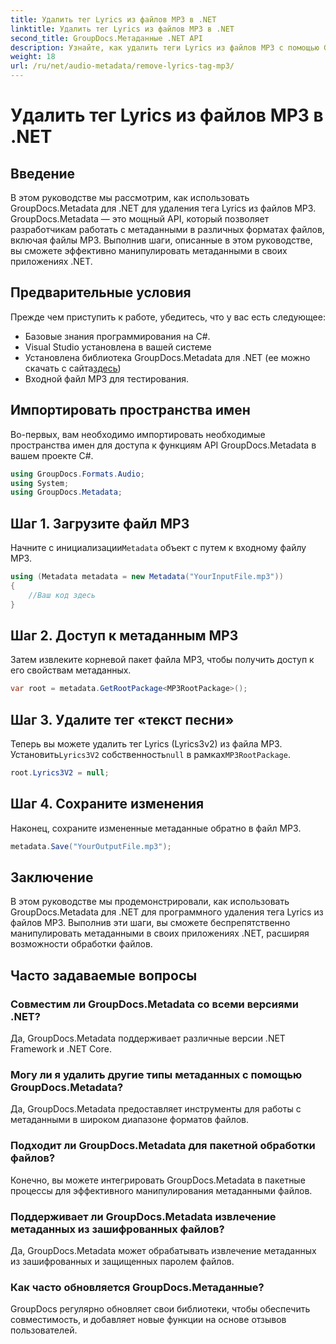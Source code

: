 ```yaml
---
title: Удалить тег Lyrics из файлов MP3 в .NET
linktitle: Удалить тег Lyrics из файлов MP3 в .NET
second_title: GroupDocs.Метаданные .NET API
description: Узнайте, как удалить теги Lyrics из файлов MP3 с помощью GroupDocs.Metadata для .NET. Следуйте нашему пошаговому руководству для эффективного манипулирования метаданными.
weight: 18
url: /ru/net/audio-metadata/remove-lyrics-tag-mp3/
---
```


# Удалить тег Lyrics из файлов MP3 в .NET

## Введение
В этом руководстве мы рассмотрим, как использовать GroupDocs.Metadata для .NET для удаления тега Lyrics из файлов MP3. GroupDocs.Metadata — это мощный API, который позволяет разработчикам работать с метаданными в различных форматах файлов, включая файлы MP3. Выполнив шаги, описанные в этом руководстве, вы сможете эффективно манипулировать метаданными в своих приложениях .NET.
## Предварительные условия
Прежде чем приступить к работе, убедитесь, что у вас есть следующее:
- Базовые знания программирования на C#.
- Visual Studio установлена в вашей системе
-  Установлена библиотека GroupDocs.Metadata для .NET (ее можно скачать с сайта[здесь](https://releases.groupdocs.com/metadata/net/))
- Входной файл MP3 для тестирования.

## Импортировать пространства имен
Во-первых, вам необходимо импортировать необходимые пространства имен для доступа к функциям API GroupDocs.Metadata в вашем проекте C#.
```csharp
using GroupDocs.Formats.Audio;
using System;
using GroupDocs.Metadata;
```
## Шаг 1. Загрузите файл MP3
 Начните с инициализации`Metadata` объект с путем к входному файлу MP3.
```csharp
using (Metadata metadata = new Metadata("YourInputFile.mp3"))
{
    //Ваш код здесь
}
```
## Шаг 2. Доступ к метаданным MP3
Затем извлеките корневой пакет файла MP3, чтобы получить доступ к его свойствам метаданных.
```csharp
var root = metadata.GetRootPackage<MP3RootPackage>();
```
## Шаг 3. Удалите тег «текст песни»
 Теперь вы можете удалить тег Lyrics (Lyrics3v2) из файла MP3. Установить`Lyrics3V2` собственность`null` в рамках`MP3RootPackage`.
```csharp
root.Lyrics3V2 = null;
```
## Шаг 4. Сохраните изменения
Наконец, сохраните измененные метаданные обратно в файл MP3.
```csharp
metadata.Save("YourOutputFile.mp3");
```

## Заключение
В этом руководстве мы продемонстрировали, как использовать GroupDocs.Metadata для .NET для программного удаления тега Lyrics из файлов MP3. Выполнив эти шаги, вы сможете беспрепятственно манипулировать метаданными в своих приложениях .NET, расширяя возможности обработки файлов.

## Часто задаваемые вопросы
### Совместим ли GroupDocs.Metadata со всеми версиями .NET?
Да, GroupDocs.Metadata поддерживает различные версии .NET Framework и .NET Core.
### Могу ли я удалить другие типы метаданных с помощью GroupDocs.Metadata?
Да, GroupDocs.Metadata предоставляет инструменты для работы с метаданными в широком диапазоне форматов файлов.
### Подходит ли GroupDocs.Metadata для пакетной обработки файлов?
Конечно, вы можете интегрировать GroupDocs.Metadata в пакетные процессы для эффективного манипулирования метаданными файлов.
### Поддерживает ли GroupDocs.Metadata извлечение метаданных из зашифрованных файлов?
Да, GroupDocs.Metadata может обрабатывать извлечение метаданных из зашифрованных и защищенных паролем файлов.
### Как часто обновляется GroupDocs.Метаданные?
GroupDocs регулярно обновляет свои библиотеки, чтобы обеспечить совместимость, и добавляет новые функции на основе отзывов пользователей.